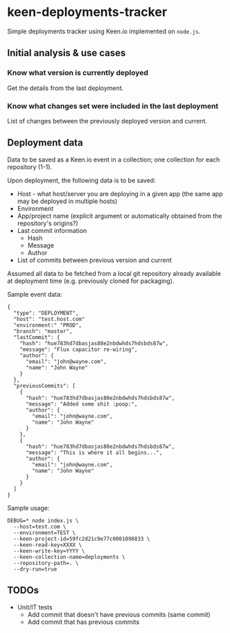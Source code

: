 # keen-deployments-tracker
Simple deployments tracker using Keen.io implemented on ```node.js```.

## Initial analysis & use cases

### Know what version is currently deployed
Get the details from the last deployment.

### Know what changes set were included in the last deployment
List of changes between the previously deployed version and current.

## Deployment data
Data to be saved as a Keen.io event in a collection; one collection for each repository (1-1).

Upon deployment, the following data is to be saved:
- Host - what host/server you are deploying in a given app (the same app may be deployed in multiple hosts)
- Environment
- App/project name (explicit argument or automatically obtained from the repository's origins?)
- Last commit information
  - Hash
  - Message
  - Author
- List of commits between previous version and current

Assumed all data to be fetched from a local git repository already available at deployment time (e.g. previously cloned for packaging).

Sample event data:

```
{
  "type": "DEPLOYMENT",
  "host": "test.host.com"
  "environment:" "PROD",
  "branch": "master",
  "lastCommit": {
    "hash": "hue783hd7dbasjas88e2nbdwhds7hdsbds87w",
    "message": "Flux capacitor re-wiring",
    "author": {
      "email": "john@wayne.com",
      "name": "John Wayne"
    }
  },
  "previousCommits": [
    {
      "hash": "hue783hd7dbasjas88e2nbdwhds7hdsbds87w",
      "message": "Added some shit :poop:",
      "author": {
        "email": "john@wayne.com",
        "name": "John Wayne"
      }
    },
    {
      "hash": "hue783hd7dbasjas88e2nbdwhds7hdsbds87w",
      "message": "This is where it all begins...",
      "author": {
        "email": "john@wayne.com",
        "name": "John Wayne"
      }
    }
  ]
}
```

Sample usage:

```
DEBUG=* node index.js \
  --host=test.com \
  --environment=TEST \
  --keen-project-id=59fc2d21c9e77c0001098833 \
  --keen-read-key=XXXX \
  --keen-write-key=YYYY \
  --keen-collection-name=deployments \
  --repository-path=. \
  --dry-run=true
```

## TODOs

- Unit/IT tests
  - Add commit that doesn't have previous commits (same commit)
  - Add commit that has previous commits
